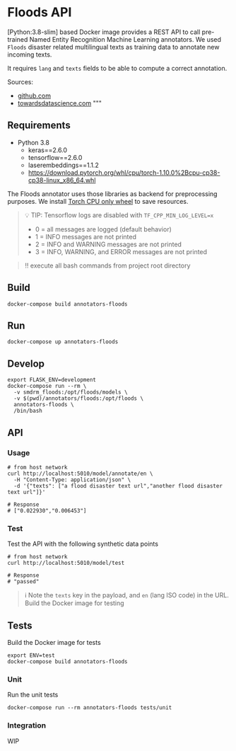 # Floods API

[Python:3.8-slim] based Docker image provides a REST API to call pre-trained
Named Entity Recognition Machine Learning annotators.
We used `Floods` disaster related multilingual texts as training data to annotate
new incoming texts.

It requires `lang` and `texts` fields to be able to compute a correct annotation.

Sources:
* [github.com](https://github.com/panc86/production-flask-app-setup)
* [towardsdatascience.com](https://towardsdatascience.com/how-to-set-up-a-production-grade-flask-application-using-application-factory-pattern-and-celery-90281349fb7a)
"""

## Requirements

* Python 3.8
  * keras==2.6.0
  * tensorflow==2.6.0
  * laserembeddings==1.1.2
  * https://download.pytorch.org/whl/cpu/torch-1.10.0%2Bcpu-cp38-cp38-linux_x86_64.whl

The Floods annotator uses those libraries as backend for preprocessing purposes.
We install [Torch CPU only wheel](https://download.pytorch.org/whl/torch/) to save resources.

> :bulb: TIP: Tensorflow logs are disabled with `TF_CPP_MIN_LOG_LEVEL=x`
> * 0 = all messages are logged (default behavior)
> * 1 = INFO messages are not printed
> * 2 = INFO and WARNING messages are not printed
> * 3 = INFO, WARNING, and ERROR messages are not printed

> :bangbang: execute all bash commands from project root directory

## Build

```shell
docker-compose build annotators-floods
```

## Run

```shell
docker-compose up annotators-floods
```

## Develop

```shell
export FLASK_ENV=development
docker-compose run --rm \
  -v smdrm_floods:/opt/floods/models \
  -v $(pwd)/annotators/floods:/opt/floods \
  annotators-floods \
  /bin/bash
```

## API

### Usage

```shell
# from host network
curl http://localhost:5010/model/annotate/en \
  -H "Content-Type: application/json" \
  -d '{"texts": ["a flood disaster text url","another flood disaster text url"]}'

# Response
# ["0.022930","0.006453"]
```

### Test

Test the API with the following synthetic data points

```shell
# from host network
curl http://localhost:5010/model/test

# Response
# "passed"
```

> :information_source:
> Note the `texts` key in the payload, and `en` (lang ISO code) in the URL.
Build the Docker image for testing


## Tests

Build the Docker image for tests

```shell
export ENV=test
docker-compose build annotators-floods
```

### Unit

Run the unit tests

```shell
docker-compose run --rm annotators-floods tests/unit
```

### Integration

WIP


